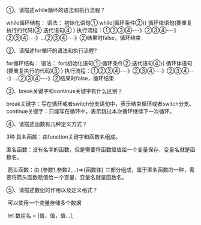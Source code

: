 ①、请描述while循环的语法和执行流程？

   while循环结构：
        语法：
          初始化语句①
          while(循环条件②){
            循环体语句(要重复执行的代码)③
            迭代语句④
          }
        执行流程：①②③④---》②③④---》②③④---》...②③④---》②结果时false，循环结束     

②、请描述for循环的语法和执行流程?

for循环结构：
        语法：
          for(初始化语句①;循环条件②;迭代语句④){
            循环体语句(要重复执行的代码)③
          }
        执行流程：①②③④---》②③④---》②③④---》...②③④---》②结果时false，循环结束

③、break关键字和continue关键字有什么区别？

break关键字：写在循环或者switch分支语句中，表示结束循环或者switch分支。
continue关键字：只能写在循环中，表示跳过本次循环继续下一次循环。

④、请描述函数有几种定义方式？

3种 具名函数：由function关键字和函数名组成。

​	匿名函数：没有名字的函数，但是需要将函数赋值给一个变量保存，变量名就是函数名。

​	箭头函数：由 (参数1,参数2,...)=>{函数体} 三部分组成，属于匿名函数的一种，需要将箭头函数赋值给一个变量，变量名就是函数名。

⑤、请描述数组的作用以及定义格式？

​	可以使用一个变量存储多个数据

​	let 数组名 = [值，值，值...];